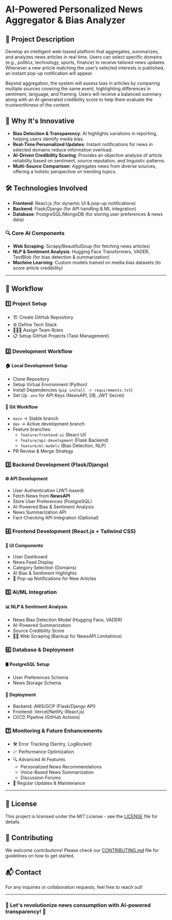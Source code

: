 # AI-Powered Personalized News Aggregator & Bias Analyzer

## 📌 Project Description
Develop an intelligent web-based platform that aggregates, summarizes, and analyzes news articles in real time. Users can select specific domains (e.g., politics, technology, sports, finance) to receive tailored news updates. Whenever a new article matching the user’s selected interests is published, an instant pop-up notification will appear.

Beyond aggregation, the system will assess bias in articles by comparing multiple sources covering the same event, highlighting differences in sentiment, language, and framing. Users will receive a balanced summary along with an AI-generated credibility score to help them evaluate the trustworthiness of the content.

## 🚀 Why It's Innovative
- **Bias Detection & Transparency**: AI highlights variations in reporting, helping users identify media bias.
- **Real-Time Personalized Updates**: Instant notifications for news in selected domains reduce information overload.
- **AI-Driven Credibility Scoring**: Provides an objective analysis of article reliability based on sentiment, source reputation, and linguistic patterns.
- **Multi-Source Comparison**: Aggregates news from diverse sources, offering a holistic perspective on trending topics.

## 🛠 Technologies Involved
- **Frontend**: React.js (for dynamic UI & pop-up notifications)
- **Backend**: Flask/Django (for API handling & ML integration)
- **Database**: PostgreSQL/MongoDB (for storing user preferences & news data)

### 🔍 Core AI Components
- **Web Scraping**: Scrapy/BeautifulSoup (for fetching news articles)
- **NLP & Sentiment Analysis**: Hugging Face Transformers, VADER, TextBlob (for bias detection & summarization)
- **Machine Learning**: Custom models trained on media bias datasets (to score article credibility)

---

## 📌 Workflow
### **1️⃣ Project Setup**
- 🏗️ Create GitHub Repository  
- ⚙️ Define Tech Stack  
- 🧑‍🤝‍🧑 Assign Team Roles  
- 📋 Setup GitHub Projects (Task Management)  

### **2️⃣ Development Workflow**
#### **🏠 Local Development Setup**
- Clone Repository  
- Setup Virtual Environment (Python)  
- Install Dependencies (`pip install -r requirements.txt`)  
- Set Up `.env` for API Keys (NewsAPI, DB, JWT Secret)  

#### **🔀 Git Workflow**
- `main` → Stable branch  
- `dev` → Active development branch  
- Feature branches:  
  - `feature/frontend-ui` (React UI)  
  - `feature/api-development` (Flask Backend)  
  - `feature/ml-models` (Bias Detection, NLP)  
- PR Review & Merge Strategy  

### **3️⃣ Backend Development (Flask/Django)**
#### **🌐 API Development**
- User Authentication (JWT-based)  
- Fetch News from **NewsAPI**  
- Store User Preferences (PostgreSQL)  
- AI-Powered Bias & Sentiment Analysis  
- News Summarization API  
- Fact-Checking API Integration (Optional)  

### **4️⃣ Frontend Development (React.js + Tailwind CSS)**
#### **🎨 UI Components**
- User Dashboard  
- News Feed Display  
- Category Selection (Domains)  
- AI Bias & Sentiment Highlights  
- 🔔 Pop-up Notifications for New Articles  

### **5️⃣ AI/ML Integration**
#### **📊 NLP & Sentiment Analysis**
- News Bias Detection Model (Hugging Face, VADER)  
- AI-Powered Summarization  
- Source Credibility Score  
- 🕵️‍♂️ Web Scraping (Backup for NewsAPI Limitations)  

### **6️⃣ Database & Deployment**
#### **🛢️ PostgreSQL Setup**
- User Preferences Schema  
- News Storage Schema  

#### **🚀 Deployment**
- Backend: AWS/GCP (Flask/Django API)  
- Frontend: Vercel/Netlify (React.js)  
- CI/CD Pipeline (GitHub Actions)  

### **7️⃣ Monitoring & Future Enhancements**
- 🛠️ Error Tracking (Sentry, LogRocket)  
- 📈 Performance Optimization  
- 🔍 Advanced AI Features  
  - Personalized News Recommendations  
  - Voice-Based News Summarization  
  - Discussion Forums  
- 🔄 Regular Updates & Maintenance  

---

## 📜 License
This project is licensed under the MIT License - see the [LICENSE](LICENSE) file for details.

## 🤝 Contributing
We welcome contributions! Please check our [CONTRIBUTING.md](CONTRIBUTING.md) file for guidelines on how to get started.

## 📬 Contact
For any inquiries or collaboration requests, feel free to reach out!

---

### 🎯 Let's revolutionize news consumption with AI-powered transparency! 🚀

